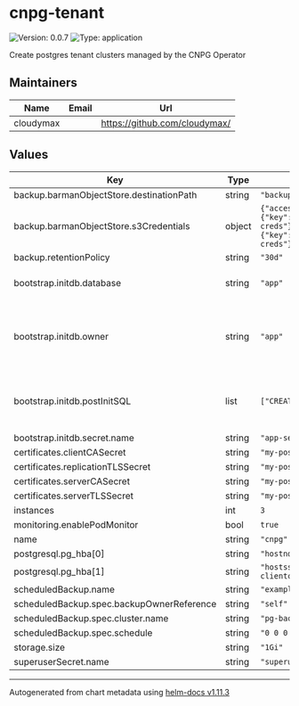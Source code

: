# cnpg-tenant

![Version: 0.0.7](https://img.shields.io/badge/Version-0.0.7-informational?style=flat-square) ![Type: application](https://img.shields.io/badge/Type-application-informational?style=flat-square)

Create postgres tenant clusters managed by the CNPG Operator

## Maintainers

| Name | Email | Url |
| ---- | ------ | --- |
| cloudymax |  | <https://github.com/cloudymax/> |

## Values

| Key | Type | Default | Description |
|-----|------|---------|-------------|
| backup.barmanObjectStore.destinationPath | string | `"backups"` |  |
| backup.barmanObjectStore.s3Credentials | object | `{"accessKeyId":{"key":"ACCESS_KEY_ID","name":"aws-creds"},"secretAccessKey":{"key":"ACCESS_SECRET_KEY","name":"aws-creds"}}` | how long to keep backups for |
| backup.retentionPolicy | string | `"30d"` |  |
| bootstrap.initdb.database | string | `"app"` | initial database to create |
| bootstrap.initdb.owner | string | `"app"` | owner of the initial database that is created above |
| bootstrap.initdb.postInitSQL | list | `["CREATE ROLE friend"]` | list of SQL commands to run as part of the init scripts |
| bootstrap.initdb.secret.name | string | `"app-secret"` |  |
| certificates.clientCASecret | string | `"my-postgres-client-cert"` |  |
| certificates.replicationTLSSecret | string | `"my-postgres-client-cert"` |  |
| certificates.serverCASecret | string | `"my-postgres-server-cert"` |  |
| certificates.serverTLSSecret | string | `"my-postgres-server-cert"` |  |
| instances | int | `3` |  |
| monitoring.enablePodMonitor | bool | `true` |  |
| name | string | `"cnpg"` |  |
| postgresql.pg_hba[0] | string | `"hostnossl all all 0.0.0.0/0 reject"` |  |
| postgresql.pg_hba[1] | string | `"hostssl all all 0.0.0.0/0 cert clientcert=verify-full"` |  |
| scheduledBackup.name | string | `"example-backup"` |  |
| scheduledBackup.spec.backupOwnerReference | string | `"self"` |  |
| scheduledBackup.spec.cluster.name | string | `"pg-backup"` |  |
| scheduledBackup.spec.schedule | string | `"0 0 0 * * *"` |  |
| storage.size | string | `"1Gi"` |  |
| superuserSecret.name | string | `"superuser-secret"` |  |

----------------------------------------------
Autogenerated from chart metadata using [helm-docs v1.11.3](https://github.com/norwoodj/helm-docs/releases/v1.11.3)
